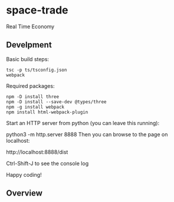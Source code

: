 # space-trade
Real Time Economy

## Develpment

Basic build steps:

```
tsc -p ts/tsconfig.json
webpack
```

Required packages:
```
npm -D install three
npm -D install --save-dev @types/three
npm -g install webpack
npm install html-webpack-plugin
```

Start an HTTP server from python (you can leave this running):

python3 -m http.server 8888
Then you can browse to the page on localhost:

http://localhost:8888/dist

Ctrl-Shift-J to see the console log

Happy coding!

## Overview
